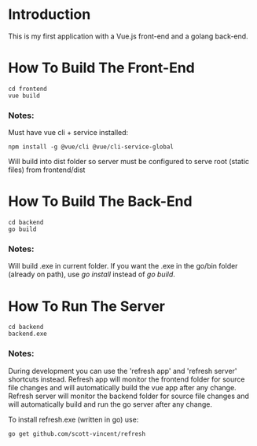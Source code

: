 # Introduction
This is my first application with a Vue.js front-end and a golang back-end.

# How To Build The Front-End
```
cd frontend
vue build
```
### Notes:
Must have vue cli + service installed:
```
npm install -g @vue/cli @vue/cli-service-global
```
Will build into dist folder so server must be configured to serve root (static files) from frontend/dist

# How To Build The Back-End
```
cd backend
go build
```
### Notes:
Will build .exe in current folder.
If you want the .exe in the go/bin folder (already on path), use *go install* instead of *go build*.

# How To Run The Server
```
cd backend
backend.exe
```
### Notes:
During development you can use the 'refresh app' and 'refresh server' shortcuts instead.
Refresh app will monitor the frontend folder for source file changes and will automatically build the vue app after any change.
Refresh server will monitor the backend folder for source file changes and will automatically build and run the go server after any change.
    
To install refresh.exe (written in go) use:
```    
go get github.com/scott-vincent/refresh
```
